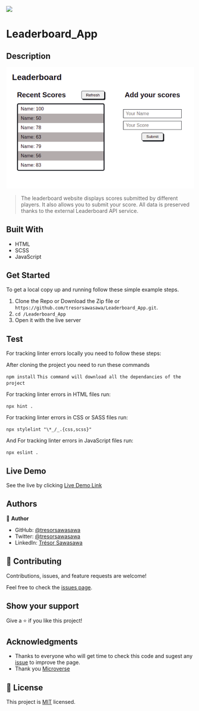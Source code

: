 ![](https://img.shields.io/badge/Microverse-blueviolet)

# Leaderboard_App

## Description

![Page_screenshot](./src/images/leaderboard-screenshot.png)

>  The leaderboard website displays scores submitted by different players. It also allows you to submit your score. All data is preserved thanks to the external Leaderboard API service.

## Built With

- HTML
- SCSS
- JavaScript

## Get Started

To get a local copy up and running follow these simple example steps.

1. Clone the Repo or Download the Zip file or ``` https://github.com/tresorsawasawa/Leaderboard_App.git ```.
2. ``` cd /Leaderboard_App ```
3. Open it with the live server

## Test

For tracking linter errors locally you need to follow these steps:

After cloning the project you need to run these commands

``` npm install ```  `` This command will download all the dependancies of the project ``

For tracking linter errors in HTML files run:

``` npx hint . ```

For tracking linter errors in CSS or SASS files run:

``` npx stylelint "\*_/_.{css,scss}" ```

And For tracking linter errors in JavaScript files run:

``` npx eslint . ```
## Live Demo

See the live by clicking [Live Demo Link](https://tresorsawasawa.github.io/Leaderboard_App/dist)

## Authors

👤 **Author**

- GitHub: [@tresorsawasawa](https://github.com/tresorsawasawa)
- Twitter: [@tresorsawasawa](https://twitter.com/TresorSawasawa)
- LinkedIn: [Trésor Sawasawa](https://www.linkedin.com/in/tr%C3%A9sor-sawasawa-43745320b/)

## 🤝 Contributing

Contributions, issues, and feature requests are welcome!

Feel free to check the [issues page](../../issues/).

## Show your support

Give a ⭐️ if you like this project!

## Acknowledgments

- Thanks to everyone who will get time to check this code and sugest any [issue](https://github.com/tresorsawasawa/MyPortfolio/issues) to improve the page.
- Thank you [Microverse](https://www.microverse.org/)

## 📝 License

This project is [MIT](./MIT.md) licensed.